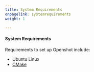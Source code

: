 ```yaml
---
title: System Requirements
onpagelink: systemrequirements
weight: 1

---
```


#### **System Requirements**

Requirements to set up Openshot include:

*   Ubuntu Linux
*   [CMake](http://www.cmake.org/)

